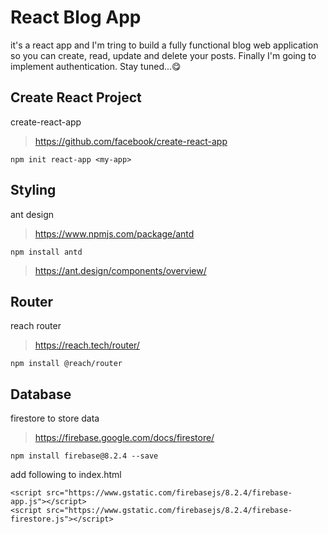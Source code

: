 # React Blog App
it's a react app and I'm tring to build a fully functional blog web application so you can create, read, update and delete your posts. Finally I'm going to implement authentication. Stay tuned...😋

## Create React Project
create-react-app
> https://github.com/facebook/create-react-app
```
npm init react-app <my-app>
```

## Styling
ant design
> https://www.npmjs.com/package/antd
```
npm install antd
```
> https://ant.design/components/overview/

## Router
reach router
> https://reach.tech/router/
```
npm install @reach/router
```

## Database
firestore to store data
> https://firebase.google.com/docs/firestore/
```
npm install firebase@8.2.4 --save
```
add following to index.html
```
<script src="https://www.gstatic.com/firebasejs/8.2.4/firebase-app.js"></script>
<script src="https://www.gstatic.com/firebasejs/8.2.4/firebase-firestore.js"></script>
```
